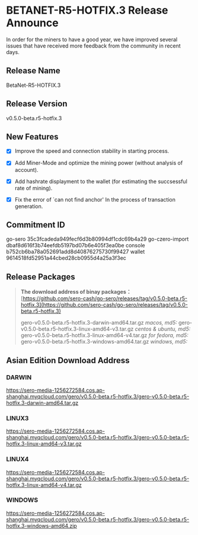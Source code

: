 # BETANET-R5-HOTFIX.3 Release Announce



In order for the miners to have a good year, we have improved several issues that have received more feedback from the community in recent days.



## Release Name

BetaNet-R5-HOTFIX.3



## Release Version

v0.5.0-beta.r5-hotfix.3



## New Features

- [x] Improve the speed and connection stability in starting process.
- [x] Add Miner-Mode and optimize the mining power (without analysis of account).
- [x] Add hashrate displayment to the wallet (for estimating the succsessful rate of mining).
- [x] Fix the error of `can not find anchor' In the process of transaction generation.



## Commitment ID

go-sero      35c3fcadeda949fecf6d3b80994df1cdc69b4a29
go-czero-import  dbaf8d616f3b74eefdb5197bd07b6e405f3ea0be
console  b752cb6ba78a052691add8d40876275730f99427
wallet  9614518fd52951a44cbed28cb0955d4a25a3f3ec

## Release Packages

> **The download address of binay packages：**
> [https://github.com/sero-cash/go-sero/releases/tag/v0.5.0-beta.r5-hotfix.3](https://github.com/sero-cash/go-sero/releases/tag/v0.5.0-beta.r5-hotfix.3)
>
> gero-v0.5.0-beta.r5-hotfix.3-darwin-amd64.tar.gz  _macos,  md5:_
> gero-v0.5.0-beta.r5-hotfix.3-linux-amd64-v3.tar.gz  _centos & ubuntu, md5:_
> gero-v0.5.0-beta.r5-hotfix.3-linux-amd64-v4.tar.gz  _for fedora, md5:_
> gero-v0.5.0-beta.r5-hotfix.3-windows-amd64.tar.gz  _windows, md5:_



## Asian Edition Download Address

### DARWIN

https://sero-media-1256272584.cos.ap-shanghai.myqcloud.com/gero/v0.5.0-beta.r5-hotfix.3/gero-v0.5.0-beta.r5-hotfix.3-darwin-amd64.tar.gz

### LINUX3

https://sero-media-1256272584.cos.ap-shanghai.myqcloud.com/gero/v0.5.0-beta.r5-hotfix.3/gero-v0.5.0-beta.r5-hotfix.3-linux-amd64-v3.tar.gz



### LINUX4

https://sero-media-1256272584.cos.ap-shanghai.myqcloud.com/gero/v0.5.0-beta.r5-hotfix.3/gero-v0.5.0-beta.r5-hotfix.3-linux-amd64-v4.tar.gz

### WINDOWS

https://sero-media-1256272584.cos.ap-shanghai.myqcloud.com/gero/v0.5.0-beta.r5-hotfix.3/gero-v0.5.0-beta.r5-hotfix.3-windows-amd64.zip
